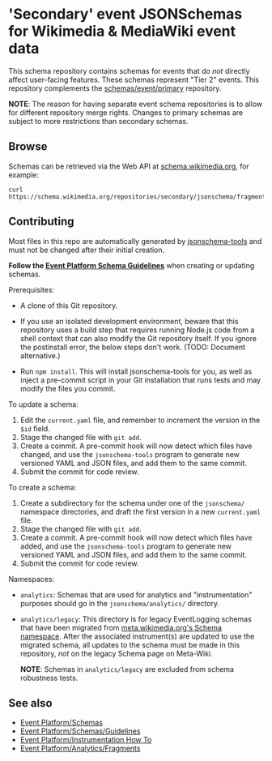 # 'Secondary' event JSONSchemas for Wikimedia & MediaWiki event data

This schema repository contains schemas for events that do *not* directly affect user-facing features. These schemas represent "Tier 2" events. This repository complements the [schemas/event/primary](https://gerrit.wikimedia.org/g/schemas/event/primary/) repository.

**NOTE**: The reason for having separate event schema repositories is to allow for different repository merge rights. Changes to primary schemas are subject to more restrictions than secondary schemas.

## Browse

Schemas can be retrieved via the Web API at [schema.wikimedia.org](https://schema.wikimedia.org/#!//secondary), for example:

```
curl https://schema.wikimedia.org/repositories/secondary/jsonschema/fragment/analytics/common/latest.json
```

## Contributing

Most files in this repo are automatically generated by [jsonschema-tools](https://github.com/wikimedia/jsonschema-tools) and must not be changed after their initial creation.

**Follow the [Event Platform Schema Guidelines](https://wikitech.wikimedia.org/wiki/Event_Platform/Schemas/Guidelines)** when creating or updating schemas.

Prerequisites:

* A clone of this Git repository.

* If you use an isolated development environment, beware that this repository
  uses a build step that requires running Node.js code from a shell context
  that can also modify the Git repository itself. If you ignore the postinstall
  error, the below steps don't work. (TODO: Document alternative.)

* Run `npm install`.
  This will install jsonschema-tools for you, as well as inject a pre-commit
  script in your Git installation that runs tests and may modify the files you commit.

To update a schema:

1. Edit the `current.yaml` file, and remember to increment the version in the `$id` field.
2. Stage the changed file with `git add`.
3. Create a commit.
   A pre-commit hook will now detect which files have changed,
   and use the `jsonschema-tools` program to generate new versioned YAML and JSON files,
   and add them to the same commit.
4. Submit the commit for code review.

To create a schema:

1. Create a subdirectory for the schema under one of the `jsonschema/` namespace directories,
   and draft the first version in a new `current.yaml` file.
2. Stage the changed file with `git add`.
3. Create a commit.
   A pre-commit hook will now detect which files have added,
   and use the `jsonschema-tools` program to generate new versioned YAML and JSON files,
   and add them to the same commit.
4. Submit the commit for code review.

Namespaces:

* `analytics`: Schemas that are used for analytics and "instrumentation" purposes should go in the `jsonschema/analytics/` directory.

* `analytics/legacy`: This directory is for legacy EventLogging schemas that have been migrated from [meta.wikimedia.org's Schema namespace](https://meta.wikimedia.org/w/index.php?title=Special%3AAllPages&from=&to=&namespace=470). After the associated instrument(s) are updated to use the migrated schema, all updates to the schema must be made in this repository, *not* on the legacy Schema page on Meta-Wiki.

  **NOTE**: Schemas in `analytics/legacy` are excluded from schema robustness tests.

## See also

- [Event Platform/Schemas](https://wikitech.wikimedia.org/wiki/Event_Platform/Schemas)
- [Event Platform/Schemas/Guidelines](https://wikitech.wikimedia.org/wiki/Event_Platform/Schemas/Guidelines)
- [Event Platform/Instrumentation How To](https://wikitech.wikimedia.org/wiki/Event_Platform/Instrumentation_How_To)
- [Event Platform/Analytics/Fragments](https://wikitech.wikimedia.org/wiki/Event_Platform/Analytics/Fragments)

